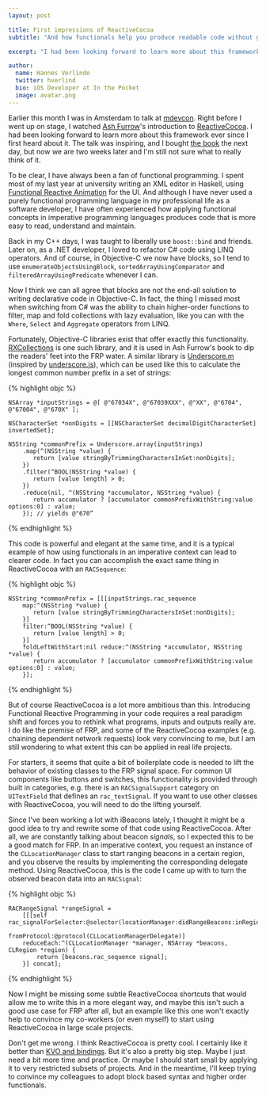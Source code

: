 ```yaml
---
layout: post

title: First impressions of ReactiveCocoa
subtitle: "And how functionals help you produce readable code without going all-in with FRP"

excerpt: "I had been looking forward to learn more about this framework ever since I first heard about it. The talk was inspiring, and I bought the book the next day, but now we are two weeks later and I'm still not sure what to really think of it..."

author:
  name: Hannes Verlinde
  twitter: hverlind
  bio: iOS Developer at In the Pocket
  image: avatar.png
---
```


Earlier this month I was in Amsterdam to talk at [mdevcon](http://mdevcon.com). Right before I went up on stage, I watched [Ash Furrow](http://ashfurrow.com)'s introduction to [ReactiveCocoa](https://github.com/ReactiveCocoa/ReactiveCocoa). I had been looking forward to learn more about this framework ever since I first heard about it. The talk was inspiring, and I bought [the book](https://leanpub.com/iosfrp) the next day, but now we are two weeks later and I'm still not sure what to really think of it.

To be clear, I have always been a fan of functional programming. I spent most of my last year at university writing an XML editor in Haskell, using [Functional Reactive Animation](http://conal.net/fran/) for the UI. And although I have never used a purely functional programming language in my professional life as a software developer, I have often experienced how applying functional concepts in imperative programming languages produces code that is more easy to read, understand and maintain.

Back in my C++ days, I was taught to liberally use `boost::bind` and friends. Later on, as a .NET developer, I loved to refactor C# code using LINQ operators. And of course, in Objective-C we now have blocks, so I tend to use `enumerateObjectsUsingBlock`, `sortedArrayUsingComparator` and `filteredArrayUsingPredicate` whenever I can.

Now I think we can all agree that blocks are not the end-all solution to writing declarative code in Objective-C. In fact, the thing I missed most when switching from C# was the ability to chain higher-order functions to filter, map and fold collections with lazy evaluation, like you can with the `Where`, `Select` and `Aggregate` operators from LINQ.

Fortunately, Objective-C libraries exist that offer exactly this functionality. [RXCollections](https://github.com/robrix/RXCollections) is one such library, and it is used in Ash Furrow's book to dip the readers' feet into the FRP water. A similar library is [Underscore.m](http://underscorem.org) (inspired by [underscore.js](http://underscorejs.org)), which can be used like this to calculate the longest common number prefix in a set of strings:

{% highlight objc %}

    NSArray *inputStrings = @[ @"67034X", @"67039XXX", @"XX", @"6704", @"67004", @"670X" ];

    NSCharacterSet *nonDigits = [[NSCharacterSet decimalDigitCharacterSet] invertedSet];

    NSString *commonPrefix = Underscore.array(inputStrings)
        .map(^(NSString *value) {
           return [value stringByTrimmingCharactersInSet:nonDigits];
        })
        .filter(^BOOL(NSString *value) {
           return [value length] > 0;
        })
        .reduce(nil, ^(NSString *accumulator, NSString *value) {
           return accumulator ? [accumulator commonPrefixWithString:value options:0] : value;
        }); // yields @"670”

{% endhighlight %}

This code is powerful and elegant at the same time, and it is a typical example of how using functionals in an imperative context can lead to clearer code. In fact you can accomplish the exact same thing in ReactiveCocoa with an `RACSequence`:

{% highlight objc %}

    NSString *commonPrefix = [[[inputStrings.rac_sequence
        map:^(NSString *value) {
           return [value stringByTrimmingCharactersInSet:nonDigits];
        }]
        filter:^BOOL(NSString *value) {
           return [value length] > 0;
        }]
        foldLeftWithStart:nil reduce:^(NSString *accumulator, NSString *value) {
           return accumulator ? [accumulator commonPrefixWithString:value options:0] : value;
        }];

{% endhighlight %}

But of course ReactiveCocoa is a lot more ambitious than this. Introducing Functional Reactive Programming in your code requires a real paradigm shift and forces you to rethink what programs, inputs and outputs really are. I do like the premise of FRP, and some of the ReactiveCocoa examples (e.g. chaining dependent network requests) look very convincing to me, but I am still wondering to what extent this can be applied in real life projects.

For starters, it seems that quite a bit of boilerplate code is needed to lift the behavior of existing classes to the FRP signal space. For common UI components like buttons and switches, this functionality is provided through built in categories, e.g. there is an `RACSignalSupport` category on `UITextField` that defines an `rac_textSignal`. If you want to use other classes with ReactiveCocoa, you will need to do the lifting yourself.

Since I've been working a lot with iBeacons lately, I thought it might be a good idea to try and rewrite some of that code using ReactiveCocoa. After all, we are constantly talking about beacon *signals*, so I expected this to be a good match for FRP. In an imperative context, you request an instance of the `CLLocationManager` class to start ranging beacons in a certain region, and you observe the results by implementing the corresponding delegate method. Using ReactiveCocoa, this is the code I came up with to turn the observed beacon data into an `RACSignal`:

{% highlight objc %}

    RACRangeSignal *rangeSignal = 
        [[[self rac_signalForSelector:@selector(locationManager:didRangeBeacons:inRegion:)
                         fromProtocol:@protocol(CLLocationManagerDelegate)]
        reduceEach:^(CLLocationManager *manager, NSArray *beacons, CLRegion *region) {
            return [beacons.rac_sequence signal];
        }] concat];

{% endhighlight %}

Now I might be missing some subtle ReactiveCocoa shortcuts that would allow me to write this in a more elegant way, and maybe this isn't such a good use case for FRP after all, but an example like this one won't exactly help to convince my co-workers (or even myself) to start using ReactiveCocoa in large scale projects.

Don't get me wrong. I think ReactiveCocoa is pretty cool. I certainly like it better than [KVO and bindings](http://blog.metaobject.com/2014/03/the-siren-call-of-kvo-and-cocoa-bindings.html). But it's also a pretty big step. Maybe I just need a bit more time and practice. Or maybe I should start small by applying it to very restricted subsets of projects. And in the meantime, I'll keep trying to convince my colleagues to adopt block based syntax and higher order functionals.

